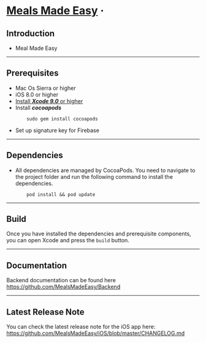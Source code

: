 # [Meals Made Easy](https://github.com/MealsMadeEasy/iOS) &middot;  

## Introduction
- Meal Made Easy
---
## Prerequisites
- Mac Os Sierra or higher
- iOS 8.0 or higher
- [Install ***Xcode 9.0*** or higher](https://developer.apple.com/xcode/)
- Install ***cocoapods***
    ```
        sudo gem install cocoapods
    ```
- Set up signature key for Firebase

---

## Dependencies
- All dependencies are managed by CocoaPods. You need to navigate to the project folder and run the following command to install the dependencies.

    ```
        pod install && pod update
    ```
---

## Build
Once you have installed the dependencies and prerequisite components, you can open Xcode and press the `build` button.

---

## Documentation
Backend documentation can be found here https://github.com/MealsMadeEasy/Backend

---

## Latest Release Note

You can check the latest release note for the iOS app here: 
https://github.com/MealsMadeEasy/iOS/blob/master/CHANGELOG.md
